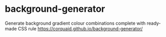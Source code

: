 # background-generator
Generate background gradient colour combinations complete with ready-made CSS rule
https://corquaid.github.io/background-generator/

